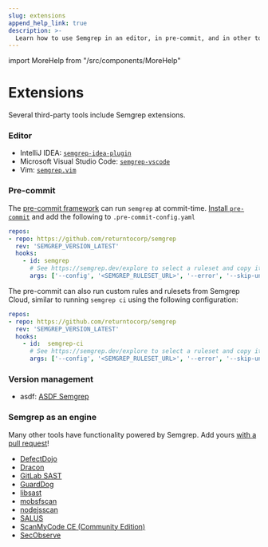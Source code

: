 ```yaml
---
slug: extensions
append_help_link: true
description: >-
  Learn how to use Semgrep in an editor, in pre-commit, and in other tools.
---
```


import MoreHelp from "/src/components/MoreHelp"

# Extensions

Several third-party tools include Semgrep extensions.


### Editor

- IntelliJ IDEA: [`semgrep-idea-plugin`](https://github.com/jtmelton/semgrep-idea-plugin)
- Microsoft Visual Studio Code: [`semgrep-vscode`](https://marketplace.visualstudio.com/items?itemName=semgrep.semgrep)
- Vim: [`semgrep.vim`](https://github.com/returntocorp/semgrep.vim)

### Pre-commit

The [pre-commit framework](https://pre-commit.com/) can run `semgrep` at commit-time. [Install `pre-commit`](https://pre-commit.com/#install) and add the following to `.pre-commit-config.yaml`

```yaml
repos:
- repo: https://github.com/returntocorp/semgrep
  rev: 'SEMGREP_VERSION_LATEST'
  hooks:
    - id: semgrep
      # See https://semgrep.dev/explore to select a ruleset and copy its URL
      args: ['--config', '<SEMGREP_RULESET_URL>', '--error', '--skip-unknown-extensions']
```

The pre-commit can also run custom rules and rulesets from Semgrep Cloud, similar to running `semgrep ci` using the following configuration:

```yaml
repos:
- repo: https://github.com/returntocorp/semgrep
  rev: 'SEMGREP_VERSION_LATEST'
  hooks:
    - id:  semgrep-ci
      # See https://semgrep.dev/explore to select a ruleset and copy its URL
      args: ['--config', '<SEMGREP_RULESET_URL>', '--error', '--skip-unknown-extensions']
```

### Version management

- asdf: [ASDF Semgrep](https://github.com/brentjanderson/asdf-semgrep)

### Semgrep as an engine

Many other tools have functionality powered by Semgrep.
Add yours [with a pull request](https://github.com/returntocorp/semgrep-docs)!

- [DefectDojo](https://github.com/DefectDojo/django-DefectDojo/pull/2781)
- [Dracon](https://github.com/thought-machine/dracon)
- [GitLab SAST](https://docs.gitlab.com/ee/user/application_security/sast/#multi-project-support)
- [GuardDog](https://github.com/datadog/guarddog)
- [libsast](https://github.com/ajinabraham/libsast)
- [mobsfscan](https://github.com/MobSF/mobsfscan)
- [nodejsscan](https://github.com/ajinabraham/nodejsscan)
- [SALUS](https://github.com/coinbase/salus/blob/master/docs/scanners/semgrep.md)
- [ScanMyCode CE (Community Edition)](https://github.com/marcinguy/scanmycode-ce) 
- [SecObserve](https://github.com/MaibornWolff/SecObserve)

<MoreHelp />
